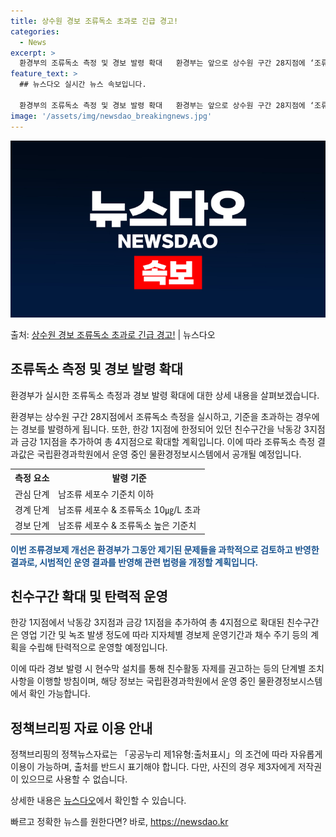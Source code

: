 ```yaml
---
title: 상수원 경보 조류독소 초과로 긴급 경고!
categories:
  - News
excerpt: >
  환경부의 조류독소 측정 및 경보 발령 확대   환경부는 앞으로 상수원 구간 28지점에 ‘조류독소’ 측정을 추…
feature_text: >
  ## 뉴스다오 실시간 뉴스 속보입니다.

  환경부의 조류독소 측정 및 경보 발령 확대   환경부는 앞으로 상수원 구간 28지점에 ‘조류독소’ 측정을 추…
image: '/assets/img/newsdao_breakingnews.jpg'
---
```


![뉴스다오 속보](/assets/img/newsdao_breakingnews.jpg)

<p>출처: <a href="https://newsdao.kr/4094" rel="dofollow">상수원 경보 조류독소 초과로 긴급 경고!</a> | 뉴스다오</p>

<h2 data-ke-size="size26">조류독소 측정 및 경보 발령 확대</h2>
환경부가 실시한 조류독소 측정과 경보 발령 확대에 대한 상세 내용을 살펴보겠습니다.

<p data-ke-size="size16">환경부는 상수원 구간 28지점에서 조류독소 측정을 실시하고, 기준을 초과하는 경우에는 경보를 발령하게 됩니다. 또한, 한강 1지점에 한정되어 있던 친수구간을 낙동강 3지점과 금강 1지점을 추가하여 총 4지점으로 확대할 계획입니다. 이에 따라 조류독소 측정 결과값은 국립환경과학원에서 운영 중인 물환경정보시스템에서 공개될 예정입니다.</p>

<table>
  <tr>
    <th>측정 요소</th>
    <th>발령 기준</th>
  </tr>
  <tr>
    <td>관심 단계</td>
    <td>남조류 세포수 기준치 이하</td>
  </tr>
  <tr>
    <td>경계 단계</td>
    <td>남조류 세포수 & 조류독소 10㎍/L 초과</td>
  </tr>
  <tr>
    <td>경보 단계</td>
    <td>남조류 세포수 & 조류독소 높은 기준치</td>
  </tr>
</table>

<b><span style="color: #1a5490;">이번 조류경보제 개선은 환경부가 그동안 제기된 문제들을 과학적으로 검토하고 반영한 결과로, 시범적인 운영 결과를 반영해 관련 법령을 개정할 계획입니다.</span></b>

<h2 data-ke-size="size26">친수구간 확대 및 탄력적 운영</h2>
한강 1지점에서 낙동강 3지점과 금강 1지점을 추가하여 총 4지점으로 확대된 친수구간은 영업 기간 및 녹조 발생 정도에 따라 지자체별 경보제 운영기간과 채수 주기 등의 계획을 수립해 탄력적으로 운영할 예정입니다.

<p data-ke-size="size16">이에 따라 경보 발령 시 현수막 설치를 통해 친수활동 자제를 권고하는 등의 단계별 조치사항을 이행할 방침이며, 해당 정보는 국립환경과학원에서 운영 중인 물환경정보시스템에서 확인 가능합니다.</p>

<h2 data-ke-size="size26">정책브리핑 자료 이용 안내</h2>
정책브리핑의 정책뉴스자료는 「공공누리 제1유형:출처표시」의 조건에 따라 자유롭게 이용이 가능하며, 출처를 반드시 표기해야 합니다. 다만, 사진의 경우 제3자에게 저작권이 있으므로 사용할 수 없습니다.

<p data-ke-size="size16">상세한 내용은 <a href="https://newsdao.kr/4094">뉴스다오</a>에서 확인할 수 있습니다.</p> 

빠르고 정확한 뉴스를 원한다면? 바로, <a href="https://newsdao.kr" rel="dofollow">https://newsdao.kr</a>


